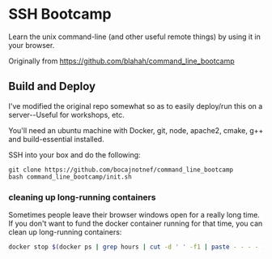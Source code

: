 # SSH Bootcamp

Learn the unix command-line (and other useful remote things) by using it in your browser.

Originally from https://github.com/blahah/command_line_bootcamp

## Build and Deploy

I've modified the original repo somewhat so as to easily deploy/run this on a server--Useful for
workshops, etc.

You'll need an ubuntu machine with Docker, git, node, apache2, cmake, g++ and build-essential
installed.

SSH into your box and do the following:

```
git clone https://github.com/bocajnotnef/command_line_bootcamp
bash command_line_bootcamp/init.sh
```

### cleaning up long-running containers

Sometimes people leave their browser windows open for a really long time. If you don't want to fund the docker container running for that time, you can clean up long-running containers:

```bash
docker stop $(docker ps | grep hours | cut -d ' ' -f1 | paste - - - - )
```
